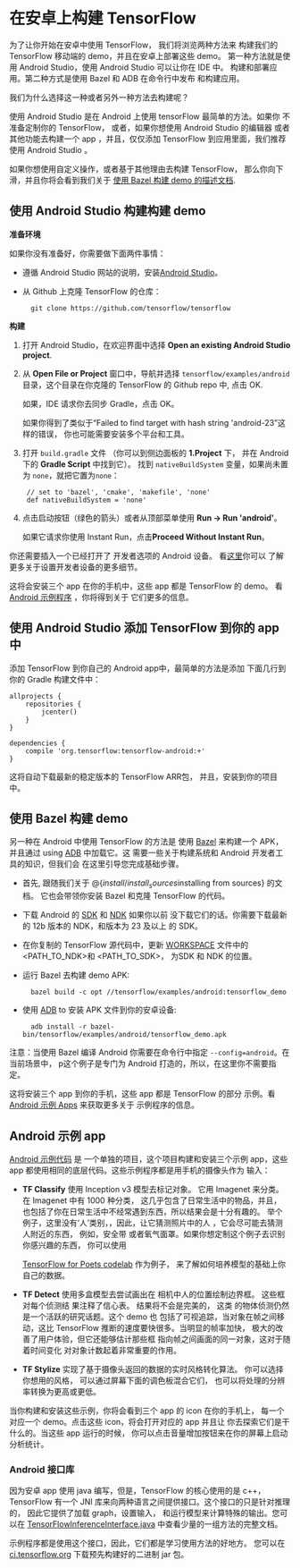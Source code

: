 # 在安卓上构建 TensorFlow

为了让你开始在安卓中使用 TensorFlow， 我们将浏览两种方法来
构建我们的 TensorFlow 移动端的 demo，并且在安卓上部署这些 demo。
第一种方法就是使用 Android Studio，使用 Android Studio 可以让你在 IDE 中。
构建和部署应用。第二种方式是使用 Bazel 和 ADB 在命令行中发布
和构建应用。

我们为什么选择这一种或者另外一种方法去构建呢？

使用 Android Studio 是在 Android 上使用 tensorFlow 最简单的方法。如果你
不准备定制你的 TensorFlow， 或者，如果你想使用 Android Studio 的编辑器
或者其他功能去构建一个 app ，并且，仅仅添加 TensorFlow 
到应用里面，我们推荐使用 Android Studio 。

如果你想使用自定义操作，或者基于其他理由去构建 TensorFlow，
那么你向下滑，并且你将会看到我们关于
[使用 Bazel 构建 demo 的描述文档](#build_the_demo_using_bazel).

## 使用 Android Studio 构建构建 demo 

**准备环境**

如果你没有准备好，你需要做下面两件事情：

- 遵循 Android Studio 网站的说明，安装[Android Studio](https://developer.android.com/studio/index.html)。
  

- 从 Github 上克隆 TensorFlow 的仓库：

        git clone https://github.com/tensorflow/tensorflow

**构建**

1.  打开 Android Studio，在欢迎界面中选择 **Open an existing
   Android Studio project**.

2. 从 **Open File or Project** 窗口中，导航并选择
     `tensorflow/examples/android` 目录，这个目录在你克隆的
    TensorFlow 的 Github repo 中, 点击 OK.

    如果，IDE 请求你去同步 Gradle，点击 OK。

    如果你得到了类似于“Failed to find target with hash string 'android-23”这样的错误，
    你也可能需要安装多个平台和工具。

3. 打开 `build.gradle` 文件 （你可以到侧边面板的 **1.Project** 下，
    并在 Android 下的 **Gradle Script** 中找到它）。 找到
    `nativeBuildSystem` 变量，如果尚未置为 `none`，就把它置为`none`：

        // set to 'bazel', 'cmake', 'makefile', 'none'
        def nativeBuildSystem = 'none'

4. 点击启动按钮（绿色的箭头）或者从顶部菜单使用 **Run -> Run 'android'**。

    如果它请求你使用 Instant Run，点击**Proceed Without Instant Run**。

  你还需要插入一个已经打开了
  开发者选项的  Android 
  设备。 看[这里](https://developer.android.com/studio/run/device.html)你可以
  了解更多关于设置开发者设备的更多细节。

这将会安装三个 app 在你的手机中，这些 app 都是 TensorFlow 的 demo。
看 [Android 示例程序](#android_sample_apps) ，你将得到关于
它们更多的信息。

## 使用 Android Studio 添加 TensorFlow 到你的 app 中

添加 TensorFlow 到你自己的 Android app中，最简单的方法是添加
下面几行到你的 Gradle 构建文件中：

    allprojects {
        repositories {
            jcenter()
        }
	}

    dependencies {
        compile 'org.tensorflow:tensorflow-android:+'
    }

这将自动下载最新的稳定版本的 TensorFlow ARR包，
并且，安装到你的项目中。

##  使用 Bazel 构建 demo

另一种在 Android 中使用 TensorFlow 的方法是
使用 [Bazel](https://bazel.build/) 来构建一个 APK，并且通过
using [ADB](https://developer.android.com/studio/command-line/adb.html) 中加载它。这
需要一些关于构建系统和 Android 开发者工具的知识，但我们会
在这里引导您完成基础步骤。

- 首先, 跟随我们关于 @{$install/install_sources$installing from sources} 的文档。
  它也会带领你安装 Bazel 和克隆
  TensorFlow 的代码。

- 下载 Android 的 [SDK](https://developer.android.com/studio/index.html)
  和 [NDK](https://developer.android.com/ndk/downloads/index.html) 如果你以前
  没下载它们的话。你需要下载最新的 12b 版本的 NDK，和版本为 23 及以上
  的 SDK。

- 在你复制的 TensorFlow 源代码中，更新 
  [WORKSPACE](https://github.com/tensorflow/tensorflow/blob/master/WORKSPACE)
  文件中的 &lt;PATH_TO_NDK&gt;和 &lt;PATH_TO_SDK&gt;，
  为SDK 和 NDK 的位置。

- 运行 Bazel 去构建 demo APK:

        bazel build -c opt //tensorflow/examples/android:tensorflow_demo

- 使用 [ADB](https://developer.android.com/studio/command-line/adb.html#move) to
  安装 APK 文件到你的安卓设备:

        adb install -r bazel-bin/tensorflow/examples/android/tensorflow_demo.apk

注意：当使用 Bazel 编译 Android 你需要在命令行中指定 
`--config=android`。在当前场景中，
p这个例子是专门为 Android 打造的，所以，在这里你不需要指定。

这将安装三个 app 到你的手机，这些 app 都是 TensorFlow 的部分
示例。看 [Android 示例 Apps](#android_sample_apps) 来获取更多关于
示例程序的信息。

## Android 示例 app


[Android 示例代码](https://www.tensorflow.org/code/tensorflow/examples/android/) 是
一个单独的项目，这个项目构建和安装三个示例 app，这些 app 
都使用相同的底层代码。这些示例程序都是用手机的摄像头作为
输入：

- **TF Classify** 使用 Inception v3 模型去标记对象。
  它用 Imagenet 来分类。在 Imagenet 中有 1000 种分类，
  这几乎包含了日常生活中的物品，并且，
  也包括了你在日常生活中不经常遇到东西，所以结果会是十分有趣的。 举个
  例子，这里没有‘人’类别，，因此，让它猜测照片中的人
 ，它会尽可能去猜测人附近的东西， 例如，安全带
  或者氧气面罩。如果你想定制这个例子去识别你感兴趣的东西，
  你可以使用
 
  [TensorFlow for Poets codelab](https://codelabs.developers.google.com/codelabs/tensorflow-for-poets/index.html#0)
  作为例子， 来了解如何培养模型的基础上你自己的数据。

- **TF Detect** 使用多盒模型去尝试画出在
  相机中人的位置绘制边界框。 这些框对每个侦测结
  果注释了信心表。 结果将不会是完美的， 这类
  的物体侦测仍然是一个活跃的研究话题。这个 demo 也
  包括了可视追踪，当对象在帧之间移动，这比
   TensorFlow 推断的速度要快很多。当明显的帧率加快，
  极大的改善了用户体验，但它还能够估计那些框
  指向帧之间画面的同一对象，这对于随着时间变化
  对对象计数起着非常重要的作用。

- **TF Stylize** 实现了基于摄像头返回的数据的实时风格转化算法。
  你可以选择你想用的风格，
  可以通过屏幕下面的调色板混合它们，
  也可以将处理的分辨率转换为更高或更低。

当你构建和安装这些示例，你将会看到三个 app 的 icon 在你的手机上，
每一个对应一个 demo。点击这些 icon，将会打开对应的 app 并且让
你去探索它们是干什么的。当这些 app 运行的时候，
你可以点击音量增加按钮来在你的屏幕上启动分析统计。

### Android 接口库

因为安卓 app 使用 java 编写，但是，TensorFlow 的核心使用的是 c++，
TensorFlow 有一个 JNI 库来向两种语言之间提供接口。这个接口的只是针对推理的，
因此它提供了加载 graph，设置输入，
和运行模型来计算特殊的输出。您可以在
[TensorFlowInferenceInterface.java](https://www.tensorflow.org/code/tensorflow/contrib/android/java/org/tensorflow/contrib/android/TensorFlowInferenceInterface.java)
中查看少量的一组方法的完整文档。

示例程序都是使用这个接口，因此，它们都是学习使用方法的好地方。
您可以在
[ci.tensorflow.org](https://ci.tensorflow.org/view/Nightly/job/nightly-android/)
下载预先构建好的二进制 jar 包。
